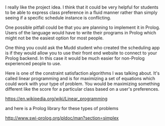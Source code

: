 I really like the project idea. I think that it could be very helpful for 
students to be able to express class preference in a fluid manner rather than
simply seeing if a specific schedule instance is conflicting.

One possible pitfall could be that you are planning to implement it in Prolog.
Users of the language would have to write their programs in Prolog which might
not be the easiest option for most people.

One thing you could ask the Mudd student who created the scheduling app is if
they would allow you to use their front end website to connect to your Prolog
backend. In this case it would be much easier for non-Prolog experienced people
to use. 

Here is one of the constraint satisfaction algorithms I was talking about. It's
called linear programming and is for maximizing a set of equations which could
work with your type of problem. You would be maximizing something different like
the score for a particular class based on a user's preferences.

https://en.wikipedia.org/wiki/Linear_programming

and here is a Prolog library for these types of problems

http://www.swi-prolog.org/pldoc/man?section=simplex


